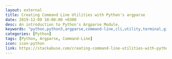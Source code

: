 ```yaml
---
layout: external
title: Creating Command Line Utilities with Python's argparse
date: 2019-12-09 10:00:00 +0300
desc: An introduction to Python's Argparse Module.
keywords: "python,python3,argparse,command-line,cli,utility,terminal,github,website,blog,easy"
categories: [Python]
tags: [Python, Argparse, Command-Line]
icon: icon-python
link: https://stackabuse.com/creating-command-line-utilities-with-pythons-argparse/
---
```

